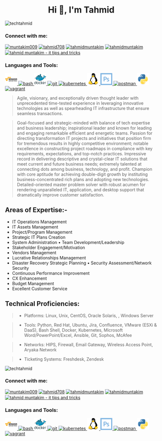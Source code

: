 ## <h1 align="center">Hi 👋, I'm Tahmid</h1>




<p align="left"> <img src="https://komarev.com/ghpvc/?username=techtahmid&label=Profile%20views&color=0e75b6&style=flat" alt="techtahmid" /> </p>

<h3 align="left">Connect with me:</h3>
<p align="left">
<a href="https://twitter.com/muntakim009" target="blank"><img align="center" src="https://raw.githubusercontent.com/rahuldkjain/github-profile-readme-generator/master/src/images/icons/Social/twitter.svg" alt="muntakim009" height="30" width="40" /></a>
<a href="https://linkedin.com/in/tahmid708" target="blank"><img align="center" src="https://raw.githubusercontent.com/rahuldkjain/github-profile-readme-generator/master/src/images/icons/Social/linked-in-alt.svg" alt="tahmid708" height="30" width="40" /></a>
<a href="https://fb.com/tahmidmuntakim" target="blank"><img align="center" src="https://raw.githubusercontent.com/rahuldkjain/github-profile-readme-generator/master/src/images/icons/Social/facebook.svg" alt="tahmidmuntakim" height="30" width="40" /></a>
<a href="https://instagram.com/tahmidmuntakim" target="blank"><img align="center" src="https://raw.githubusercontent.com/rahuldkjain/github-profile-readme-generator/master/src/images/icons/Social/instagram.svg" alt="tahmidmuntakim" height="30" width="40" /></a>
<a href="https://www.youtube.com/channel/UCNrSkd3oUJH9aVwd-TPgpmA" target="blank"><img align="center" src="https://raw.githubusercontent.com/rahuldkjain/github-profile-readme-generator/master/src/images/icons/Social/youtube.svg" alt="tahmid muntakim - it tips and tricks" height="30" width="40" /></a>
</p>

<h3 align="left">Languages and Tools:</h3>
<p align="left"> <a href="https://aws.amazon.com" target="_blank" rel="noreferrer"> <img src="https://raw.githubusercontent.com/devicons/devicon/master/icons/amazonwebservices/amazonwebservices-original-wordmark.svg" alt="aws" width="40" height="40"/> </a> <a href="https://www.gnu.org/software/bash/" target="_blank" rel="noreferrer"> <img src="https://www.vectorlogo.zone/logos/gnu_bash/gnu_bash-icon.svg" alt="bash" width="40" height="40"/> </a> <a href="https://www.docker.com/" target="_blank" rel="noreferrer"> <img src="https://raw.githubusercontent.com/devicons/devicon/master/icons/docker/docker-original-wordmark.svg" alt="docker" width="40" height="40"/> </a> <a href="https://git-scm.com/" target="_blank" rel="noreferrer"> <img src="https://www.vectorlogo.zone/logos/git-scm/git-scm-icon.svg" alt="git" width="40" height="40"/> </a> <a href="https://kubernetes.io" target="_blank" rel="noreferrer"> <img src="https://www.vectorlogo.zone/logos/kubernetes/kubernetes-icon.svg" alt="kubernetes" width="40" height="40"/> </a> <a href="https://www.linux.org/" target="_blank" rel="noreferrer"> <img src="https://raw.githubusercontent.com/devicons/devicon/master/icons/linux/linux-original.svg" alt="linux" width="40" height="40"/> </a> <a href="https://www.photoshop.com/en" target="_blank" rel="noreferrer"> <img src="https://raw.githubusercontent.com/devicons/devicon/master/icons/photoshop/photoshop-line.svg" alt="photoshop" width="40" height="40"/> </a> <a href="https://postman.com" target="_blank" rel="noreferrer"> <img src="https://www.vectorlogo.zone/logos/getpostman/getpostman-icon.svg" alt="postman" width="40" height="40"/> </a> <a href="https://www.python.org" target="_blank" rel="noreferrer"> <img src="https://raw.githubusercontent.com/devicons/devicon/master/icons/python/python-original.svg" alt="python" width="40" height="40"/> </a> <a href="https://www.vagrantup.com/" target="_blank" rel="noreferrer"> <img src="https://www.vectorlogo.zone/logos/vagrantup/vagrantup-icon.svg" alt="vagrant" width="40" height="40"/> </a> </p>




  
> Agile, visionary, and exceptionally driven thought leader with unprecedented time-tested experience in leveraging innovative technologies as well as spearheading IT infrastructure that ensure seamless transactions. 

> Goal-focused and strategic-minded with balance of tech expertise and business leadership; inspirational leader and known for leading and engaging remarkable efficient and energetic teams. Passion for directing transformation IT projects and initiatives that position firm for tremendous results in highly competitive environment; notable excellence in constructing project roadmaps in compliance with key requirements, expectations, and top-notch practices. Impressive record in delivering descriptive and crystal-clear IT solutions that meet current and future business needs; extremely talented at connecting dots among business, technology, and profit. Champion with core aptitude for achieving double-digit growth by instituting business-concentrated rich plans and adopting new technologies. Detailed-oriented master problem solver with robust acumen for rendering unparalleled IT, application, and desktop support that dramatically improve customer satisfaction.

  



  
## Areas of Expertise:-
  
  
- IT Operations Management
-  IT Assets Management 
- Project/Program Management
- Strategic IT Plans Creation
- System Administration • Team Development/Leadership
- Stakeholder Engagement/Motivation
- Vendors Management
- Lucrative Relationships Management
- Disaster Recovery Strategic Planning • Security Assessment/Network Security
- Continuous Performance Improvement
- CX Enhancement
- Budget Management
- Excellent Customer Service



  
## Technical Proficiencies:

> - Platforms: Linux, Unix, CentOS, Oracle Solaris, , Windows Server 

> - Tools: Python, Red Hat, Ubuntu, Jira, Confluence, VMware (ESXi & DaaS), Bash Shell, Docker, Kubernetes, Microsoft Word/PowerPoint/Excel, Ansible, Git, Sophos, McAfee

> - Networks: HIPS, Firewall, Email Gateway, Wireless Access Point, Aryaka Network

> - Ticketing Systems: Freshdesk, Zendesk






<p align="left"> <img src="https://komarev.com/ghpvc/?username=techtahmid&label=Profile%20views&color=0e75b6&style=flat" alt="techtahmid" /> </p>

<h3 align="left">Connect with me:</h3>
<p align="left">
<a href="https://twitter.com/muntakim009" target="blank"><img align="center" src="https://raw.githubusercontent.com/rahuldkjain/github-profile-readme-generator/master/src/images/icons/Social/twitter.svg" alt="muntakim009" height="30" width="40" /></a>
<a href="https://linkedin.com/in/tahmid708" target="blank"><img align="center" src="https://raw.githubusercontent.com/rahuldkjain/github-profile-readme-generator/master/src/images/icons/Social/linked-in-alt.svg" alt="tahmid708" height="30" width="40" /></a>
<a href="https://fb.com/tahmidmuntakim" target="blank"><img align="center" src="https://raw.githubusercontent.com/rahuldkjain/github-profile-readme-generator/master/src/images/icons/Social/facebook.svg" alt="tahmidmuntakim" height="30" width="40" /></a>
<a href="https://instagram.com/tahmidmuntakim" target="blank"><img align="center" src="https://raw.githubusercontent.com/rahuldkjain/github-profile-readme-generator/master/src/images/icons/Social/instagram.svg" alt="tahmidmuntakim" height="30" width="40" /></a>
<a href="https://www.youtube.com/channel/UCNrSkd3oUJH9aVwd-TPgpmA" target="blank"><img align="center" src="https://raw.githubusercontent.com/rahuldkjain/github-profile-readme-generator/master/src/images/icons/Social/youtube.svg" alt="tahmid muntakim - it tips and tricks" height="30" width="40" /></a>
</p>

<h3 align="left">Languages and Tools:</h3>
<p align="left"> <a href="https://aws.amazon.com" target="_blank" rel="noreferrer"> <img src="https://raw.githubusercontent.com/devicons/devicon/master/icons/amazonwebservices/amazonwebservices-original-wordmark.svg" alt="aws" width="40" height="40"/> </a> <a href="https://www.gnu.org/software/bash/" target="_blank" rel="noreferrer"> <img src="https://www.vectorlogo.zone/logos/gnu_bash/gnu_bash-icon.svg" alt="bash" width="40" height="40"/> </a> <a href="https://www.docker.com/" target="_blank" rel="noreferrer"> <img src="https://raw.githubusercontent.com/devicons/devicon/master/icons/docker/docker-original-wordmark.svg" alt="docker" width="40" height="40"/> </a> <a href="https://git-scm.com/" target="_blank" rel="noreferrer"> <img src="https://www.vectorlogo.zone/logos/git-scm/git-scm-icon.svg" alt="git" width="40" height="40"/> </a> <a href="https://kubernetes.io" target="_blank" rel="noreferrer"> <img src="https://www.vectorlogo.zone/logos/kubernetes/kubernetes-icon.svg" alt="kubernetes" width="40" height="40"/> </a> <a href="https://www.linux.org/" target="_blank" rel="noreferrer"> <img src="https://raw.githubusercontent.com/devicons/devicon/master/icons/linux/linux-original.svg" alt="linux" width="40" height="40"/> </a> <a href="https://www.photoshop.com/en" target="_blank" rel="noreferrer"> <img src="https://raw.githubusercontent.com/devicons/devicon/master/icons/photoshop/photoshop-line.svg" alt="photoshop" width="40" height="40"/> </a> <a href="https://postman.com" target="_blank" rel="noreferrer"> <img src="https://www.vectorlogo.zone/logos/getpostman/getpostman-icon.svg" alt="postman" width="40" height="40"/> </a> <a href="https://www.python.org" target="_blank" rel="noreferrer"> <img src="https://raw.githubusercontent.com/devicons/devicon/master/icons/python/python-original.svg" alt="python" width="40" height="40"/> </a> <a href="https://www.vagrantup.com/" target="_blank" rel="noreferrer"> <img src="https://www.vectorlogo.zone/logos/vagrantup/vagrantup-icon.svg" alt="vagrant" width="40" height="40"/> </a> </p>
